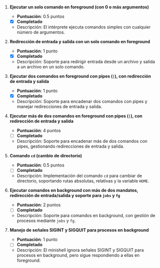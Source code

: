 1. **Ejecutar un solo comando en foreground (con 0 o más argumentos)**  
   - **Puntuación**: 0.5 puntos  
   - [X] **Completado**  
   - Descripción: El intérprete ejecuta comandos simples con cualquier número de argumentos.

2. **Redirección de entrada y salida con un solo comando en foreground**  
   - **Puntuación**: 1 punto  
   - [X] **Completado**  
   - Descripción: Soporte para redirigir entrada desde un archivo y salida a un archivo en un solo comando.

3. **Ejecutar dos comandos en foreground con pipes (`|`), con redirección de entrada y salida**  
   - **Puntuación**: 1 punto  
   - [X] **Completado**  
   - Descripción: Soporte para encadenar dos comandos con pipes y manejar redirecciones de entrada y salida.

4. **Ejecutar más de dos comandos en foreground con pipes (`|`), con redirección de entrada y salida**  
   - **Puntuación**: 4 puntos  
   - [ ] **Completado**  
   - Descripción: Soporte para encadenar más de dos comandos con pipes, gestionando redirecciones de entrada y salida.

5. **Comando `cd` (cambio de directorio)**  
   - **Puntuación**: 0.5 puntos  
   - [ ] **Completado**  
   - Descripción: Implementación del comando `cd` para cambiar de directorio, soportando rutas absolutas, relativas y la variable `HOME`.

6. **Ejecutar comandos en background con más de dos mandatos, redirección de entrada/salida y soporte para `jobs` y `fg`**  
   - **Puntuación**: 2 puntos  
   - [ ] **Completado**  
   - Descripción: Soporte para comandos en background, con gestión de procesos mediante `jobs` y `fg`.

7. **Manejo de señales SIGINT y SIGQUIT para procesos en background**  
   - **Puntuación**: 1 punto  
   - [ ] **Completado**  
   - Descripción: El minishell ignora señales SIGINT y SIGQUIT para procesos en background, pero sigue respondiendo a ellas en foreground.
